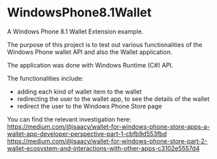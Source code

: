 WindowsPhone8.1Wallet
=====================

A Windows Phone 8.1 Wallet Extension example.

The purpose of this project is to test out various functionalities of the Windows Phone wallet API and also the Wallet application.

The application was done with Windows Runtime (C#) API.

The functionalities include:
- adding each kind of wallet item to the wallet
- redirecting the user to the wallet app, to see the details of the wallet
- redirect the user to the Windows Phone Store page

You can find the relevant investigation here:
https://medium.com/@isaacy/wallet-for-windows-phone-store-apps-a-wallet-app-developer-perspective-part-1-cbfb9d553fbd
https://medium.com/@isaacy/wallet-for-windows-phone-store-part-2-wallet-ecosystem-and-interactions-with-other-apps-c3102e5557d4

